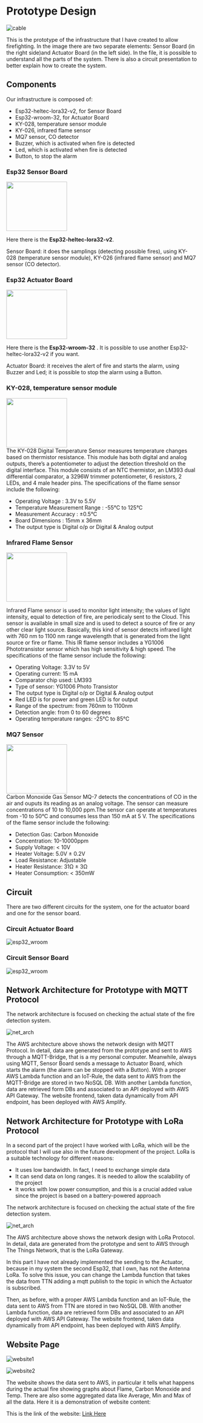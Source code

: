 # Prototype Design

![cable](https://github.com/RicGobs/Fire-Alarm-System/blob/main/images/cables.JPG) <br>

This is the prototype of the infrastructure that I have created to allow firefighting. In the image there are two separate elements: Sensor Board (in the right side)and Actuator Board (in the left side). In the file, it is possible to understand all the parts of the system. There is also a circuit presentation to better explain how to create the system.

## Components
Our infrastructure is composed of:

* Esp32-heltec-lora32-v2, for Sensor Board
* Esp32-wroom-32, for Actuator Board
* KY-028, temperature sensor module
* KY-026, infrared flame sensor
* MQ7 sensor, CO detector
* Buzzer, which is activated when fire is detected
* Led, which is activated when fire is detected
* Button, to stop the alarm

### Esp32 Sensor Board 
<img src="https://github.com/RicGobs/Fire-Alarm-System/blob/main/images/esp32_heltec_lora.png" width="160" height="130"> <br>

Here there is the **Esp32-heltec-lora32-v2**. <br>

Sensor Board: it does the samplings (detecting possible fires), using KY-028 (temperature sensor module), KY-026 (infrared flame sensor) and MQ7 sensor (CO detector).

### Esp32 Actuator Board
<img src="https://github.com/RicGobs/Fire-Alarm-System/blob/main/images/esp32_wroom.jpeg" width="160" height="130"> <br>

Here there is the **Esp32-wroom-32** . It is possible to use another Esp32-heltec-lora32-v2 if you want. <br>

Actuator Board: it receives the alert of fire and starts the alarm, using Buzzer and Led; it is possible to stop the alarm using a Button.

### KY-028, temperature sensor module
<img src="https://github.com/RicGobs/Fire-Alarm-System/blob/main/images/temp.jpeg" width="160" height="130"> <br>
The KY-028 Digital Temperature Sensor measures temperature changes based on thermistor resistance. This module has both digital and analog outputs, there’s a potentiometer to adjust the detection threshold on the digital interface. This module consists of an NTC thermistor, an LM393 dual differential comparator, a 3296W trimmer potentiometer, 6 resistors, 2 LEDs, and 4 male header pins.
The specifications of the flame sensor include the following:
* Operating Voltage : 3.3V to 5.5V
* Temperature Measurement Range : -55°C to 125°C
* Measurement Accuracy : ±0.5°C
* Board Dimensions : 15mm x 36mm 
* The output type is Digital o/p or Digital & Analog output <br>

### Infrared Flame Sensor
<img src="https://github.com/RicGobs/Fire-Alarm-System/blob/main/images/flame.jpeg" width="160" height="130"> <br>

Infrared Flame sensor is used to monitor light intensity; the values of light intensity, equal to detection of fire, are periodicaly sent to the Cloud.
This sensor is available in small size and is used to detect a source of fire or any other clear light source. Basically, this kind of sensor detects infrared light with 760 nm to 1100 nm range wavelength that is generated from the light source or fire or flame. This IR flame sensor includes a YG1006 Phototransistor sensor which has high sensitivity & high speed.
The specifications of the flame sensor include the following:
* Operating Voltage: 3.3V to 5V
* Operating current: 15 mA
* Comparator chip used: LM393
* Type of sensor: YG1006 Photo Transistor
* The output type is Digital o/p or Digital & Analog output
* Red LED is for power and green LED is for output
* Range of the spectrum: from 760nm to 1100nm
* Detection angle: from 0 to 60 degrees
* Operating temperature ranges: -25℃ to 85℃

### MQ7 Sensor
<img src="https://github.com/RicGobs/Fire-Alarm-System/blob/main/images/mq7.jpg" width="160" height="130"> <br>
Carbon Monoxide Gas Sensor MQ-7 detects the concentrations of CO in the air and ouputs its reading as an analog voltage. The sensor can measure concentrations of 10 to 10,000 ppm.The sensor can operate at temperatures from -10 to 50°C and consumes less than 150 mA at 5 V.
The specifications of the flame sensor include the following:
* Detection Gas: Carbon Monoxide
* Concentration: 10-10000ppm
* Supply Voltage: < 10V
* Heater Voltage: 5.0V ± 0.2V
* Load Resistance: Adjustable
* Heater Resistance: 31Ω ± 3Ω
* Heater Consumption: < 350mW

## Circuit
There are two different circuits for the system, one for the actuator board and one for the sensor board.
### Circuit Actuator Board
![esp32_wroom](https://github.com/RicGobs/Fire-Alarm-System/blob/main/images/board_actuator.png) <br>
### Circuit Sensor Board
![esp32_wroom](https://github.com/RicGobs/Fire-Alarm-System/blob/main/images/board_sensor.png) <br>

## Network Architecture for Prototype with MQTT Protocol
The network architecture is focused on checking the actual state of the fire detection system.

![net_arch](https://github.com/RicGobs/Fire-Alarm-System/blob/main/images/Network_Architecture.png) <br>

The AWS architecture above shows the network design with MQTT Protocol. In detail, data are generated from the prototype and sent to AWS through a MQTT-Bridge, that is a my personal computer. Meanwhile, always using MQTT, Sensor Board sends a message to Actuator Board, which starts the alarm (the alarm can be stopped with a Button). With a proper AWS Lambda function and an IoT-Rule, the data sent to AWS from the MQTT-Bridge are stored in two NoSQL DB. With another Lambda function, data are retrieved form DBs and associated to an API deployed with AWS API Gateway. The website frontend, taken data dynamically from API endpoint, has been deployed with AWS Amplify. 

## Network Architecture for Prototype with LoRa Protocol
In a second part of the project I have worked with LoRa, which will be the protocol that I will use also in the future development of the project.
LoRa is a suitable technology for different reasons:
* It uses low bandwidth. In fact, I need to exchange simple data
* It can send data on long ranges. It is needed to allow the scalability of the project
* It works with low power consumption, and this is a crucial added value since the project is based on a battery-powered approach

The network architecture is focused on checking the actual state of the fire detection system.

![net_arch](https://github.com/RicGobs/Fire-Alarm-System/blob/main/images/ttn_architecture.png) <br>

The AWS architecture above shows the network design with LoRa Protocol. In detail, data are generated from the prototype and sent to AWS through The Things Network, that is the LoRa Gateway. 

In this part I have not already implemented the sending to the Actuator, because in my system the second Esp32, that I own, has not the Antenna LoRa. To solve this issue, you can change the Lambda function that takes the data from TTN adding a mqtt publish to the topic in which the Actuator is subscribed. 

Then, as before, with a proper AWS Lambda function and an IoT-Rule, the data sent to AWS from TTN are stored in two NoSQL DB. With another Lambda function, data are retrieved form DBs and associated to an API deployed with AWS API Gateway. The website frontend, taken data dynamically from API endpoint, has been deployed with AWS Amplify. 

## Website Page
![website1](https://github.com/RicGobs/Fire-Alarm-System/blob/main/images/website1.png) <br>

![website2](https://github.com/RicGobs/Fire-Alarm-System/blob/main/images/website2.png) <br>

The website shows the data sent to AWS, in particular it tells what happens during the actual fire showing graphs about Flame, Carbon Monoxide and Temp. There are also some aggregated data like Average, Min and Max of all the data. Here it is a demonstration of website content:

This is the link of the website: [Link Here](https://dev.d1x7cd5qytqbni.amplifyapp.com/)
